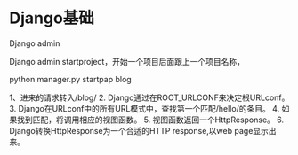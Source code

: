 # Django基础

Django admin

Django admin startproject，开始一个项目后面跟上一个项目名称，

python manager.py startpap blog



1、进来的请求转入/blog/
2. Django通过在ROOT_URLCONF来决定根URLconf。
3. Django在URLconf中的所有URL模式中，查找第一个匹配/hello/的条目。
4. 如果找到匹配，将调用相应的视图函数。
5. 视图函数返回一个HttpResponse。
6. Django转换HttpResponse为一个合适的HTTP response,以web page显示出来。
